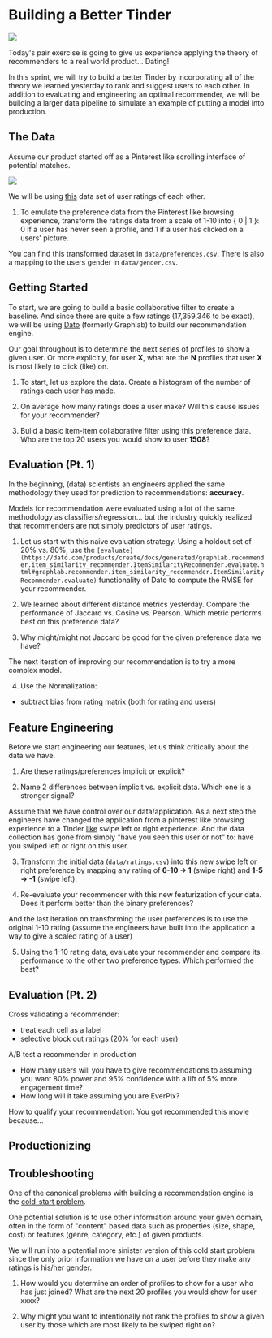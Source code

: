 # Building a Better Tinder

![](https://pbs.twimg.com/media/B9Wo6s1CcAIiFWY.jpg:large)

Today's pair exercise is going to give us experience applying the theory of recommenders to a real world product... Dating!

In this sprint, we will try to build a better Tinder by incorporating all of the theory we learned yesterday to rank and suggest users to each other.  In addition to evaluating and engineering an optimal recommender, we will be building a larger data pipeline to simulate an example of putting a model into production.

## The Data

Assume our product started off as a Pinterest like scrolling interface of potential matches.

![](http://cdn3.pcadvisor.co.uk/cmsdata/features/3289472/Online-dating-match.jpg)

We will be using [this](http://www.occamslab.com/petricek/data/) data set of user ratings of each other.

 1. To emulate the preference data from the Pinterest like browsing experience, transform the ratings data from a scale of 1-10 into { 0 | 1 }: 0 if a user has never seen a profile, and 1 if a user has clicked on a users' picture.

You can find this transformed dataset in `data/preferences.csv`.  There is also a mapping to the users gender in `data/gender.csv`.

## Getting Started

To start, we are going to build a basic collaborative filter to create a baseline.  And since there are quite a few ratings (17,359,346 to be exact), we will be using [Dato](https://dato.com/) (formerly Graphlab) to build our recommendation engine.

Our goal throughout is to determine the next series of profiles to show a given user. Or more explicitly, for user __X__, what are the __N__ profiles that user __X__ is most likely to click (like) on.

1. To start, let us explore the data. Create a histogram of the number of ratings each user has made.

2. On average how many ratings does a user make?  Will this cause issues for your recommender?

3. Build a basic item-item collaborative filter using this preference data. Who are the top 20 users you would show to user __1508__?

 ## Evaluation (Pt. 1)

 In the beginning, (data) scientists an engineers applied the same methodology they used for prediction to recommendations: __accuracy__.

 Models for recommendation were evaluated using a lot of the same methodology as classifiers/regression... but the industry quickly realized that recommenders are not simply predictors of user ratings.

1. Let us start with this naive evaluation strategy.  Using a holdout set of 20% vs. 80%, use the `[evaluate](https://dato.com/products/create/docs/generated/graphlab.recommender.item_similarity_recommender.ItemSimilarityRecommender.evaluate.html#graphlab.recommender.item_similarity_recommender.ItemSimilarityRecommender.evaluate)` functionality of Dato to compute the RMSE for your recommender.

2. We learned about different distance metrics yesterday.  Compare the performance of Jaccard vs. Cosine vs. Pearson.  Which metric performs best on this preference data?

3. Why might/might not Jaccard be good for the given preference data we have?

 The next iteration of improving our recommendation is to try a more complex model.

4. Use the 
 Normalization:
* subtract bias from rating matrix (both for rating and users)


 ## Feature Engineering

 Before we start engineering our features, let us think critically about the data we have.

1. Are these ratings/preferences implicit or explicit?

2. Name 2 differences between implicit vs. explicit data.  Which one is a stronger signal?
 
 Assume that we have control over our data/application.  As a next step the engineers have changed the application from a pinterest like browsing experience to a Tinder [like](https://vine.co/v/OP7jzumxuhd) swipe left or right experience.  And the data collection has gone from simply "have you seen this user or not" to: have you swiped left or right on this user.

3. Transform the initial data (`data/ratings.csv`) into this new swipe left or right preference by mapping any rating of __6-10 -> 1__ (swipe right) and __1-5 -> -1__ (swipe left).

4. Re-evaluate your recommender with this new featurization of your data.  Does it perform better than the binary preferences?

 And the last iteration on transforming the user preferences is to use the original 1-10 rating (assume the engineers have built into the application a way to give a scaled rating of a user)

5. Using the 1-10 rating data, evaluate your recommender and compare its performance to the other two preference types.  Which performed the best?

 ## Evaluation (Pt. 2)

Cross validating a recommender:
* treat each cell as a label
* selective block out ratings (20% for each user)

A/B test a recommender in production
* How many users will you have to give recommendations to assuming you want 80% power and 95% confidence with a lift of 5% more engagement time?
* How long will it take assuming you are EverPix?

How to qualify your recommendation: You got recommended this movie because...

 ## Productionizing

 ## Troubleshooting

 One of the canonical problems with building a recommendation engine is the [cold-start problem](https://www.linkedin.com/pulse/20130429011005-50510-the-cold-start-problem).

 One potential solution is to use other information around your given domain, often in the form of "content" based data such as properties (size, shape, cost) or features (genre, category, etc.) of given products.

 We will run into a potential more sinister version of this cold start problem since the only prior information we have on a user before they make any ratings is his/her gender.

1. How would you determine an order of profiles to show for a user who has just joined?  What are the next 20 profiles you would show for user xxxx?

2. Why might you want to intentionally not rank the profiles to show a given user by those which are most likely to be swiped right on?

